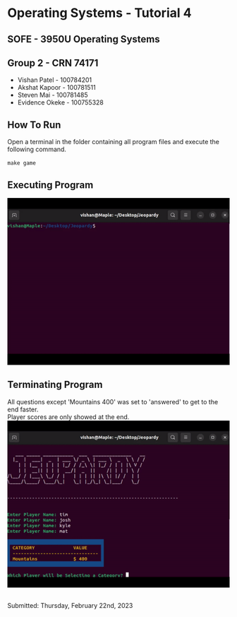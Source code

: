 # Operating Systems - Tutorial 4
## SOFE - 3950U Operating Systems

## Group 2 - CRN 74171
- Vishan Patel - 100784201
- Akshat Kapoor - 100781511
- Steven Mai - 100781485
- Evidence Okeke - 100755328

## How To Run
Open a terminal in the folder containing all program files and execute the following command.
```
make game
```

## Executing Program
![](https://github.com/steven-m02/Group-2-OS-Tutorial-4/blob/main/images/start.gif)

## Terminating Program
All questions except 'Mountains 400' was set to 'answered' to get to the end faster. <br> Player scores are only showed at the end.
![](https://github.com/steven-m02/Group-2-OS-Tutorial-4/blob/main/images/end.gif)

##
Submitted: Thursday, February 22nd, 2023
